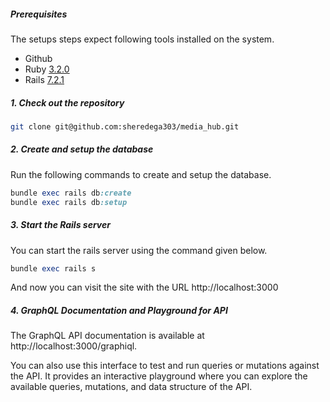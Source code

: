 ##### Prerequisites

The setups steps expect following tools installed on the system.

- Github
- Ruby [3.2.0](https://github.com/sheredega303/media_hub/blob/main/.ruby-version)
- Rails [7.2.1](https://github.com/sheredega303/media_hub/blob/main/Gemfile)

##### 1. Check out the repository

```bash
git clone git@github.com:sheredega303/media_hub.git
```

##### 2. Create and setup the database

Run the following commands to create and setup the database.

```ruby
bundle exec rails db:create
bundle exec rails db:setup
```

##### 3. Start the Rails server

You can start the rails server using the command given below.

```ruby
bundle exec rails s
```

And now you can visit the site with the URL http://localhost:3000

##### 4. GraphQL Documentation and Playground for API

The GraphQL API documentation is available at http://localhost:3000/graphiql.

You can also use this interface to test and run queries or mutations against the API. It provides an interactive playground where you can explore the available queries, mutations, and data structure of the API.
